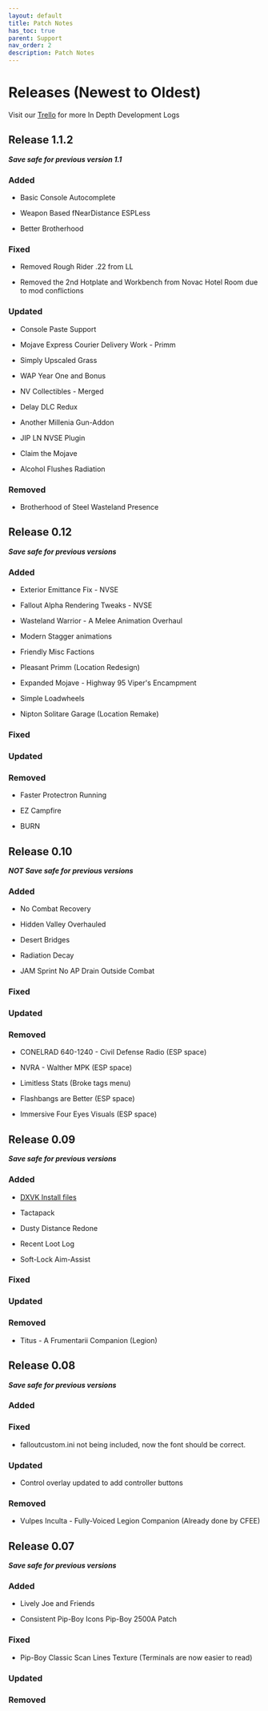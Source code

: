 ```yaml
---
layout: default
title: Patch Notes
has_toc: true
parent: Support
nav_order: 2
description: Patch Notes
---
```


# **Releases (Newest to Oldest)**
Visit our [Trello](https://www.modlists.net/01CapitalPunishment/2-Trello/) for more In Depth Development Logs

## **Release 1.1.2** 
_**Save safe for previous version 1.1**_

### **Added**

* Basic Console Autocomplete

* Weapon Based fNearDistance ESPLess

* Better Brotherhood

### **Fixed**

* Removed Rough Rider .22 from LL

* Removed the 2nd Hotplate and Workbench from Novac Hotel Room due to mod conflictions

### **Updated**

* Console Paste Support

* Mojave Express Courier Delivery Work - Primm

* Simply Upscaled Grass

* WAP Year One and Bonus

* NV Collectibles - Merged

* Delay DLC Redux

* Another Millenia Gun-Addon

* JIP LN NVSE Plugin

* Claim the Mojave

* Alcohol Flushes Radiation

### **Removed**

* Brotherhood of Steel Wasteland Presence

## **Release 0.12** 
_**Save safe for previous versions**_

### **Added**

* Exterior Emittance Fix - NVSE

* Fallout Alpha Rendering Tweaks - NVSE

* Wasteland Warrior - A Melee Animation Overhaul

* Modern Stagger animations

* Friendly Misc Factions

* Pleasant Primm (Location Redesign)

* Expanded Mojave - Highway 95 Viper's Encampment

* Simple Loadwheels

* Nipton Solitare Garage (Location Remake)

### **Fixed**

### **Updated**

### **Removed**

* Faster Protectron Running

* EZ Campfire

* BURN

## **Release 0.10**
_**NOT Save safe for previous versions**_

### **Added**

* No Combat Recovery

* Hidden Valley Overhauled

* Desert Bridges

* Radiation Decay

* JAM Sprint No AP Drain Outside Combat

### **Fixed**

### **Updated**

### **Removed**

* CONELRAD 640-1240 - Civil Defense Radio
(ESP space)

* NVRA - Walther MPK
(ESP space)

* Limitless Stats
(Broke tags menu)

* Flashbangs are Better
(ESP space)

* Immersive Four Eyes Visuals
(ESP space)

## **Release 0.09**
_**Save safe for previous versions**_

### **Added**

* [DXVK Install files](https://www.modlists.net/04Nostalgia/Installation%20Guide/6-Optional-DVXK-Install/)

* Tactapack

* Dusty Distance Redone

* Recent Loot Log

* Soft-Lock Aim-Assist

### **Fixed**

### **Updated**

### **Removed**

* Titus - A Frumentarii Companion (Legion)

## **Release 0.08** 
_**Save safe for previous versions**_

### **Added**

### **Fixed**

* falloutcustom.ini not being included, now the font should be correct.

### **Updated**

* Control overlay updated to add controller buttons


### **Removed**

* Vulpes Inculta - Fully-Voiced Legion Companion (Already done by CFEE)

## **Release 0.07**
_**Save safe for previous versions**_

### **Added**

* Lively Joe and Friends

* Consistent Pip-Boy Icons Pip-Boy 2500A Patch

### **Fixed**

* Pip-Boy Classic Scan Lines Texture
(Terminals are now easier to read)

### **Updated**


### **Removed**

